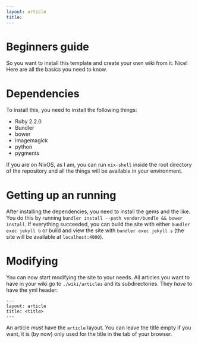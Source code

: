 ```yaml
---
layout: article
title:
---
```


# Beginners guide

So you want to install this template and create your own wiki from it. Nice!
Here are all the basics you need to know.

# Dependencies

To install this, you need to install the following things:

* Ruby 2.2.0
* Bundler
* bower
* imagemagick
* python
* pygments

If you are on NixOS, as I am, you can run `nix-shell` inside the root
directory of the repository and all the things will be available in your
environment.

# Getting up an running

After installing the dependencies, you need to install the gems and the like.
You do this by running
`bundler install --path vendor/bundle && bower install`. If everything
succeeded, you can build the site with either `bundler exec jekyll b` or build
and view the site with `bundler exec jekyll s` (the site will be available at
`localhost:4000`).

# Modifying

You can now start modifying the site to your needs. All articles you want to
have in your wiki go to `./wiki/articles` and its subdirectories. They _have_
to have the yml header:

```
---
layout: article
title: <title>
---
```

An article _must_ have the `article` layout. You can leave the title empty if
you want, it is (by now) only used for the title in the tab of your browser.


